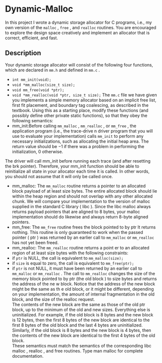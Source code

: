 # Dynamic-Malloc

In this project I wrote a dynamic storage allocator for C programs, i.e., my
own version of the `malloc`
, 
`free`
, and 
`realloc`
 routines.  You are encouraged to 
explore the design space creatively and implement an allocator 
that is correct, efficient, 
and fast. 
## Description 
Your dynamic storage allocator will consist 
of the following four functions, which are 
declared in 
`mm.h`
 and defined in 
`mm.c`
.   
* `int mm_init(void);`
* `void *mm_malloc(size_t size);`
* `void mm_free(void *ptr);`
* `void *mm_realloc(void *ptr, size_t size);`
The 
`mm.c`
 file we have given you implements a simple memory allocator based on an 
implicit free list, first fit placement, and 
boundary tag coalescing, as described in the 
textbook. Using this as a starting place, modify these functions (and possibly define 
other private 
static
 functions), so that they obey the following semantics:   
* mm_init:Before calling 
`mm_malloc`
, 
`mm_realloc`
, or 
`mm_free`
, the 
application program (i.e., the trace-drive
n driver program that you will use to 
evaluate your implementation) calls 
`mm_init` to perform any necessary 
initializations, such as allocating the initial
 heap area. The return value should be 
−1 if there was a problem in performing the initialization, 0 otherwise.

The driver will call 
mm_init
 before running each trace 
(and after resetting the 
brk
 pointer). Therefore, your 
mm_init 
function should be able to reinitialize 
all state in your allocator each time it is called. In other words, you should not 
assume that it will only be called once. 
* mm_malloc:  The 
`mm_malloc`
 routine returns a pointer
 to an allocated block 
payload of at least 
size
 bytes. The entire allocated block should lie within the 
heap region and should not overlap with
any other allocated chunk. We will 
compare your implementation to the version of 
malloc
supplied in the standard 
C library (
libc
). Since the 
libc
malloc always returns payload pointers that are 
aligned to 8 bytes, your malloc implementation should do likewise and always 
return 8-byte aligned pointers.  
* mm_free:  The 
`mm_free`
 routine frees the block pointed to by 
ptr
It returns 
nothing. This routine is only guaranteed
 to work when the passed pointer (
ptr
) 
was returned by an earlier call to 
`mm_malloc`
or 
`mm_realloc`
 has not yet been 
freed.   
* mm_realloc:  The 
`mm_realloc`
 routine returns a point
er to an allocated 
region of at least 
size 
bytes with the following constraints:   
* if 
`ptr` 
is NULL, the call is equivalent to 
`mm_malloc(size);`  
* if 
`size`
is equal to zero, the call is equivalent to 
`mm_free(ptr);`  
* if 
`ptr`
 is not NULL, it must have been
 returned by an earlier call to 
`mm_malloc`
 or 
`mm_realloc`
.  The call to 
`mm_realloc`
 changes the 
size of the memory block pointed to by 
ptr 
(the 
old block
) to 
size 
bytes and returns the address of the ne
w block. Notice that the address of 
the new block might be the same as th
e old block, or it 
might be different, 
depending on your implementation, the 
amount of internal fragmentation 
in the old block, and the size of the 
realloc
 request.   
The contents of the new block are the same as those of the old 
ptr 
block, 
up to the minimum of the old and 
new sizes. Everything else is 
uninitialized. For example, if the old 
block is 8 bytes and the new block is 
12 bytes, then the first 8 bytes of the 
new block are identical to the first 8 
bytes of the old block and the last 4 
bytes are uninitialized.  Similarly, if 
the old block is 8 bytes and the new block is 4 bytes, then the contents of 
the new block are identical to the first 4 bytes of the old block.   
These semantics must match the 
semantics of the corresponding 
libc malloc
, 
realloc
, and 
free 
routines.  Type 
man malloc 
for complete documentation.
